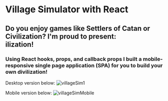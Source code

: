 # Village Simulator with React ###
## Do you enjoy games like Settlers of Catan or Civilization? I'm proud to present: <Div>ilization!
### Using React hooks, props, and callback props I built a mobile-responsive single page application (SPA) for you to build your own divilization!
Desktop version below:
![villageSim1](https://github.com/dbcc0de/portfolio-images/assets/125756539/b162012b-bf4d-4077-87b8-efe8c3e704dd)

Mobile version below:
![villageSimMobile](https://github.com/dbcc0de/portfolio-images/assets/125756539/f2786142-4b89-4dda-93bd-fcaefc09ad32)
